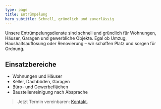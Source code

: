 ```yaml
---
type: page
title: Entrümpelung
hero_subtitle: Schnell, gründlich und zuverlässig
---
```


Unsere Entrümpelungsdienste sind schnell und gründlich für Wohnungen, Häuser, Garagen und gewerbliche Objekte. Egal ob Umzug, Haushaltsauflösung oder Renovierung – wir schaffen Platz und sorgen für Ordnung.

## Einsatzbereiche

- Wohnungen und Häuser
- Keller, Dachböden, Garagen
- Büro- und Gewerbeflächen
- Baustellenreinigung nach Absprache

> Jetzt Termin vereinbaren: [Kontakt](/contact).
